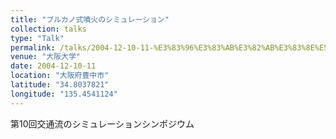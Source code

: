 ```yaml
---
title: "ブルカノ式噴火のシミュレーション"
collection: talks
type: "Talk"
permalink: /talks/2004-12-10-11-%E3%83%96%E3%83%AB%E3%82%AB%E3%83%8E%E5%BC%8F%E5%99%B4%E7%81%AB%E3%81%AE%E3%82%B7%E3%83%9F%E3%83%A5%E3%83%AC%E3%83%BC%E3%82%B7%E3%83%A7%E3%83%B3
venue: "大阪大学"
date: 2004-12-10-11
location: "大阪府豊中市"
latitude: "34.8037821"
longitude: "135.4541124"
---
```


第10回交通流のシミュレーションシンポジウム
